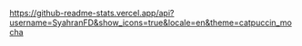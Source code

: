 https://github-readme-stats.vercel.app/api?username=SyahranFD&show_icons=true&locale=en&theme=catpuccin_mocha
